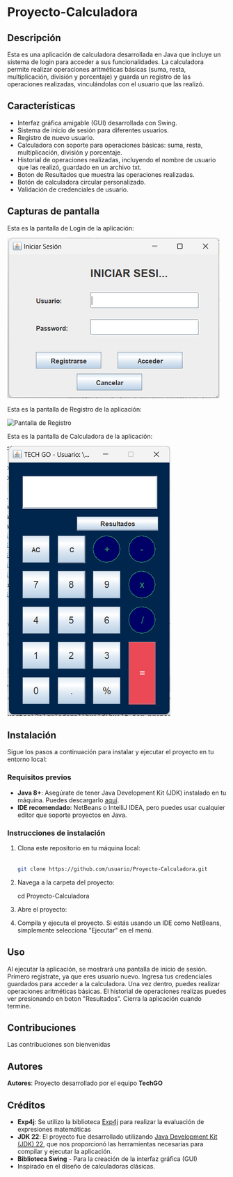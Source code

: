 # **Proyecto-Calculadora**

## Descripción

Esta es una aplicación de calculadora desarrollada en Java que incluye un sistema de login para acceder a sus funcionalidades.
La calculadora permite realizar operaciones aritméticas básicas (suma, resta, multiplicación, división y porcentaje)
y guarda un registro de las operaciones realizadas, vinculándolas con el usuario que las realizó.

## Características

- Interfaz gráfica amigable (GUI) desarrollada con Swing.
- Sistema de inicio de sesión para diferentes usuarios.
- Registro de nuevo usuario.
- Calculadora con soporte para operaciones básicas: suma, resta, multiplicación, división y porcentaje.
- Historial de operaciones realizadas, incluyendo el nombre de usuario que las realizó, guardado en un archivo txt.
- Boton de Resultados que muestra las operaciones realizadas.
- Botón de calculadora circular personalizado.
- Validación de credenciales de usuario.

## Capturas de pantalla

Esta es la pantalla de Login de la aplicación:

![Pantalla de Login](src/imagenes/login.png.png)

Esta es la pantalla de Registro de la aplicación:

![Pantalla de Registro](src/imagenes/resgistro.png.png)

Esta es la pantalla de Calculadora de la aplicación:

![Pantalla de Calculadora](src/imagenes/calculadora.png.png)

## Instalación

Sigue los pasos a continuación para instalar y ejecutar el proyecto en tu entorno local:

### Requisitos previos

- **Java 8+**: Asegúrate de tener Java Development Kit (JDK) instalado en tu máquina. Puedes descargarlo [aquí](https://www.oracle.com/java/technologies/javase-downloads.html).
- **IDE recomendado**: NetBeans o IntelliJ IDEA, pero puedes usar cualquier editor que soporte proyectos en Java.

### Instrucciones de instalación

1. Clona este repositorio en tu máquina local:

   ```bash
   
   git clone https://github.com/usuario/Proyecto-Calculadora.git
   
2. Navega a la carpeta del proyecto:
   
   cd Proyecto-Calculadora
   
3. Abre el proyecto:
4. Compila y ejecuta el proyecto. Si estás usando un IDE como NetBeans, simplemente selecciona "Ejecutar" en el menú.
   
## Uso

Al ejecutar la aplicación, se mostrará una pantalla de inicio de sesión.
Primero registrate, ya que eres usuario nuevo.
Ingresa tus credenciales guardados para acceder a la calculadora.
Una vez dentro, puedes realizar operaciones aritméticas básicas.
El historial de operaciones realizas puedes ver presionando en boton "Resultados".
Cierra la aplicación cuando termine.

## Contribuciones

Las contribuciones son bienvenidas 

## Autores 

**Autores**: Proyecto desarrollado por el equipo **TechGO**

## Créditos 
- **Exp4j**: Se utilizo la biblioteca [Exp4j](https://www.objecthunter.net/exp4j/) para realizar la evaluación de expresiones matemáticas
- **JDK 22**: El proyecto fue desarrollado utilizando [Java Development Kit (JDK) 22](https://jdk.java.net/22/), que nos proporcionó las herramientas necesarias para compilar y ejecutar la aplicación.
- **Biblioteca Swing** - Para la creación de la interfaz gráfica (GUI)
- Inspirado en el diseño de calculadoras clásicas.
